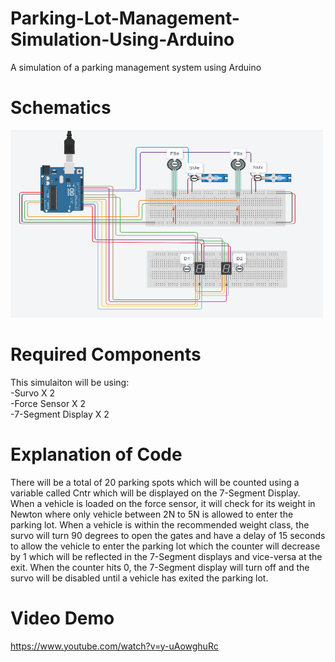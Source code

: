 # Parking-Lot-Management-Simulation-Using-Arduino
A simulation of a parking management system using Arduino

# Schematics
<img src="Images/1.PNG" height="300" width="500">

# Required Components
This simulaiton will be using:</br>
-Survo X 2</br>
-Force Sensor X 2</br>
-7-Segment Display X 2

# Explanation of Code
There will be a total of 20 parking spots which will be counted using a variable called Cntr which will be displayed on the 7-Segment Display. 
When a vehicle is loaded on the force sensor, it will check for its weight in Newton where only vehicle between 2N to 5N is allowed to enter
the parking lot. When a vehicle is within the recommended weight class, the survo will turn 90 degrees to open the gates and have a delay of 15
seconds to allow the vehicle to enter the parking lot which the counter will decrease by 1 which will be reflected in the 7-Segment displays and
vice-versa at the exit. When the counter hits 0, the 7-Segment display will turn off and the survo will be disabled until a vehicle has exited the
parking lot. 

# Video Demo
https://www.youtube.com/watch?v=y-uAowghuRc

